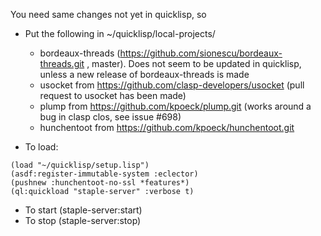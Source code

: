 You need same changes not yet in quicklisp, so
* Put the following in ~/quicklisp/local-projects/
  * bordeaux-threads (https://github.com/sionescu/bordeaux-threads.git , master). Does not seem to be updated in quicklisp, unless a new release of bordeaux-threads is made
  * usocket from https://github.com/clasp-developers/usocket (pull request to usocket has been made)
  * plump from https://github.com/kpoeck/plump.git (works around a bug in clasp clos, see issue #698)
  * hunchentoot from https://github.com/kpoeck/hunchentoot.git

* To load:
```LISP
(load "~/quicklisp/setup.lisp")
(asdf:register-immutable-system :eclector)
(pushnew :hunchentoot-no-ssl *features*)
(ql:quickload "staple-server" :verbose t)
````


* To start (staple-server:start) 
* To stop (staple-server:stop) 
